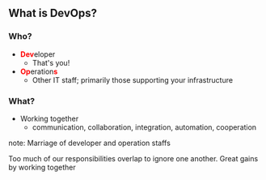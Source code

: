 ##  What is DevOps?

### Who?
* <span style="color:red">**Dev**</span>eloper
  * That's you!
* <span style="color:red">**Op**</span>eration<span style="color:red">**s**</span>
  * Other IT staff; primarily those supporting your infrastructure

### What?
* Working together
  * communication, collaboration, integration, automation, cooperation

note:
  Marriage of developer and operation staffs

  Too much of our responsibilities overlap to ignore one another.  Great gains
  by working together
